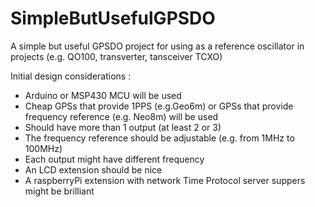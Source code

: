 # SimpleButUsefulGPSDO
A simple but useful GPSDO project for using as a reference oscillator in projects (e.g. QO100, transverter, tansceiver TCXO) 

Initial design considerations :
- Arduino or MSP430 MCU will be used
- Cheap GPSs that provide 1PPS (e.g.Geo6m) or GPSs that provide frequency reference (e.g. Neo8m) will be used
- Should have more than 1 output (at least 2 or 3)
- The frequency reference should be adjustable (e.g. from 1MHz to 100MHz)
- Each output might have different frequency
- An LCD extension should be nice
- A raspberryPi extension with network Time Protocol server suppers might be brilliant

